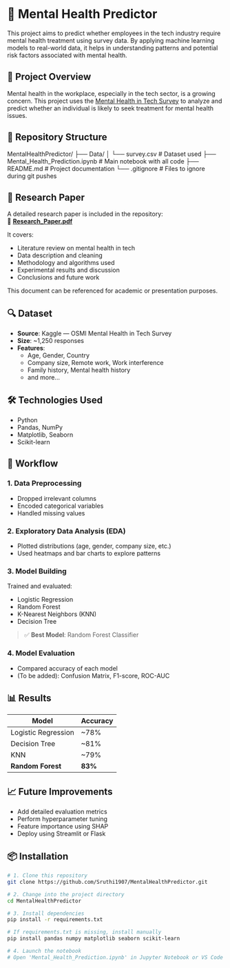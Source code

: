 # 🧠 Mental Health Predictor

This project aims to predict whether employees in the tech industry require mental health treatment using survey data. By applying machine learning models to real-world data, it helps in understanding patterns and potential risk factors associated with mental health.

## 📌 Project Overview

Mental health in the workplace, especially in the tech sector, is a growing concern. This project uses the [Mental Health in Tech Survey](https://www.kaggle.com/osmi/mental-health-in-tech-survey) to analyze and predict whether an individual is likely to seek treatment for mental health issues.

## 📂 Repository Structure
MentalHealthPredictor/
├── Data/
│ └── survey.csv # Dataset used
├── Mental_Health_Prediction.ipynb # Main notebook with all code
├── README.md # Project documentation
└── .gitignore # Files to ignore during git pushes


## 📄 Research Paper

A detailed research paper is included in the repository:  
📘 **[Research_Paper.pdf]([./Research_Paper.pdf](https://github.com/Sruthi1907/MentalHealthPredictor/blob/main/Mental_Health_final_paper.pdf))**

It covers:
- Literature review on mental health in tech
- Data description and cleaning
- Methodology and algorithms used
- Experimental results and discussion
- Conclusions and future work

This document can be referenced for academic or presentation purposes.

## 🔍 Dataset

- **Source**: Kaggle — OSMI Mental Health in Tech Survey  
- **Size**: ~1,250 responses  
- **Features**:  
  - Age, Gender, Country  
  - Company size, Remote work, Work interference  
  - Family history, Mental health history  
  - and more...

## 🛠️ Technologies Used

- Python  
- Pandas, NumPy  
- Matplotlib, Seaborn  
- Scikit-learn

## 🚀 Workflow

### 1. Data Preprocessing
- Dropped irrelevant columns  
- Encoded categorical variables  
- Handled missing values

### 2. Exploratory Data Analysis (EDA)
- Plotted distributions (age, gender, company size, etc.)  
- Used heatmaps and bar charts to explore patterns

### 3. Model Building
Trained and evaluated:
- Logistic Regression  
- Random Forest  
- K-Nearest Neighbors (KNN)  
- Decision Tree

> ✅ **Best Model**: Random Forest Classifier

### 4. Model Evaluation
- Compared accuracy of each model  
- (To be added): Confusion Matrix, F1-score, ROC-AUC

## 📊 Results

| Model              | Accuracy |
|-------------------|----------|
| Logistic Regression | ~78%    |
| Decision Tree       | ~81%    |
| KNN                 | ~79%    |
| **Random Forest**   | **83%** |

## 📈 Future Improvements

- Add detailed evaluation metrics  
- Perform hyperparameter tuning  
- Feature importance using SHAP  
- Deploy using Streamlit or Flask

## 📦 Installation

```bash
# 1. Clone this repository
git clone https://github.com/Sruthi1907/MentalHealthPredictor.git

# 2. Change into the project directory
cd MentalHealthPredictor

# 3. Install dependencies
pip install -r requirements.txt

# If requirements.txt is missing, install manually
pip install pandas numpy matplotlib seaborn scikit-learn

# 4. Launch the notebook
# Open 'Mental_Health_Prediction.ipynb' in Jupyter Notebook or VS Code
